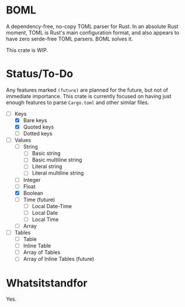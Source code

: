 # BOML

A dependency-free, no-copy TOML parser for Rust. In an absolute Rust moment,
TOML is Rust's main configuration format, and also appears to have zero serde-free
TOML parsers. BOML solves it.

This crate is WIP.

# Status/To-Do

Any features marked `(future)` are planned for the future, but not of immediate
importance. This crate is currently focused on having just enough features to
parse `Cargo.toml` and other similar files.

- [ ] Keys
  - [x] Bare keys
  - [x] Quoted keys
  - [ ] Dotted keys
- [ ] Values
  - [ ] String
    - [ ] Basic string
    - [ ] Basic multiline string
    - [ ] Literal string
    - [ ] Literal multiline string
  - [ ] Integer
  - [ ] Float
  - [x] Boolean
  - [ ] Time (future)
    - [ ] Local Date-Time
    - [ ] Local Date
    - [ ] Local Time
  - [ ] Array
- [ ] Tables
  - [ ] Table
  - [ ] Inline Table
  - [ ] Array of Tables
  - [ ] Array of Inline Tables (future)

# Whatsitstandfor

Yes.